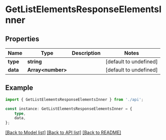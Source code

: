 # GetListElementsResponseElementsInner


## Properties

Name | Type | Description | Notes
------------ | ------------- | ------------- | -------------
**type** | **string** |  | [default to undefined]
**data** | **Array&lt;number&gt;** |  | [default to undefined]

## Example

```typescript
import { GetListElementsResponseElementsInner } from './api';

const instance: GetListElementsResponseElementsInner = {
    type,
    data,
};
```

[[Back to Model list]](../README.md#documentation-for-models) [[Back to API list]](../README.md#documentation-for-api-endpoints) [[Back to README]](../README.md)
